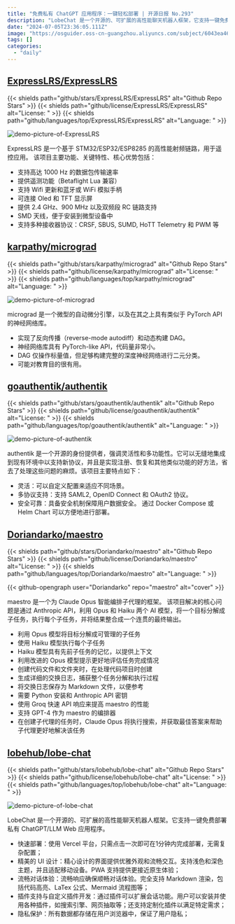 ```yaml
---
title: "免费私有 ChatGPT 应用程序：一键轻松部署 | 开源日报 No.293"
description: "LobeChat 是一个开源的、可扩展的高性能聊天机器人框架，它支持一键免费部署私有 ChatGPT/LLM Web 应用程序，部署快速，无需复杂配置。它的精美的 UI 设计提供优雅外观和流畅交互，支持浅色和深色主题，适配移动设备，PWA 支持提供更接近原生体验。流畅的响应确保顺畅的对话体验，完全支持 Markdown 渲染，包括代码高亮、LaTex 公式、Mermaid 流程图等。它支持插件支持和自定义插件开发，用户可以安装并使用各种插件，如搜索引擎、网页抽取等，还支持定制化插件以满足特定需求。LobeChat 保护用户隐私，所有数据都存储在用户浏览器中。快来体验一下吧！"
date: "2024-07-05T23:36:05.111Z"
image: "https://osguider.oss-cn-guangzhou.aliyuncs.com/subject/6043ea46749412f7e1b5315fb93246a6.png"
tags: []
categories:
  - "daily"
---
```


## [ExpressLRS/ExpressLRS](https://github.com/ExpressLRS/ExpressLRS)

{{< shields path="github/stars/ExpressLRS/ExpressLRS" alt="Github Repo Stars" >}} {{< shields path="github/license/ExpressLRS/ExpressLRS" alt="License: " >}} {{< shields path="github/languages/top/ExpressLRS/ExpressLRS" alt="Language: " >}}

![demo-picture-of-ExpressLRS](https://static.osguider.com/subject/github/ExpressLRS/ExpressLRS/0367460968d1e1dd451771aa2d83adda.png)

ExpressLRS 是一个基于 STM32/ESP32/ESP8285 的高性能射频链路，用于遥控应用。
该项目主要功能、关键特性、核心优势包括：

- 支持高达 1000 Hz 的数据包传输速率
- 提供遥测功能（Betaflight Lua 兼容）
- 支持 Wifi 更新和蓝牙或 WiFi 模拟手柄
- 可连接 Oled 和 TFT 显示屏
- 提供 2.4 GHz、900 MHz 以及双频段 RC 链路支持
- SMD 天线，便于安装到微型设备中
- 支持多种接收器协议：CRSF, SBUS, SUMD, HoTT Telemetry 和 PWM 等
  
## [karpathy/micrograd](https://github.com/karpathy/micrograd)

{{< shields path="github/stars/karpathy/micrograd" alt="Github Repo Stars" >}} {{< shields path="github/license/karpathy/micrograd" alt="License: " >}} {{< shields path="github/languages/top/karpathy/micrograd" alt="Language: " >}}

![demo-picture-of-micrograd](https://static.osguider.com/subject/github/karpathy/micrograd/5dbeab149447e4ff238b13bb2b2578a7.png)

micrograd 是一个微型的自动微分引擎，以及在其之上具有类似于 PyTorch API 的神经网络库。

- 实现了反向传播（reverse-mode autodiff）和动态构建 DAG。
- 神经网络库具有 PyTorch-like API，代码量非常小。
- DAG 仅操作标量值，但足够构建完整的深度神经网络进行二元分类。
- 可能对教育目的很有用。
  
## [goauthentik/authentik](https://github.com/goauthentik/authentik)

{{< shields path="github/stars/goauthentik/authentik" alt="Github Repo Stars" >}} {{< shields path="github/license/goauthentik/authentik" alt="License: " >}} {{< shields path="github/languages/top/goauthentik/authentik" alt="Language: " >}}

![demo-picture-of-authentik](https://static.osguider.com/subject/github/goauthentik/authentik/a1e701301a4bf15eeb3171d74d96236a.jpg)

authentik 是一个开源的身份提供者，强调灵活性和多功能性。它可以无缝地集成到现有环境中以支持新协议，并且是实现注册、恢复和其他类似功能的好方法，省去了处理这些问题的麻烦。该项目主要特点如下：

- 灵活：可以自定义配置来适应不同场景。
- 多协议支持：支持 SAML2, OpenID Connect 和 OAuth2 协议。
- 安全可靠：具备安全机制保障用户数据安全。
通过 Docker Compose 或 Helm Chart 可以方便地进行部署。
  
## [Doriandarko/maestro](https://github.com/Doriandarko/maestro)

{{< shields path="github/stars/Doriandarko/maestro" alt="Github Repo Stars" >}} {{< shields path="github/license/Doriandarko/maestro" alt="License: " >}} {{< shields path="github/languages/top/Doriandarko/maestro" alt="Language: " >}}

{{< github-opengraph user="Doriandarko" repo="maestro" alt="cover" >}}

maestro 是一个为 Claude Opus 智能编排子代理的框架。
该项目解决的核心问题是通过 Anthropic API，利用 Opus 和 Haiku 两个 AI 模型，将一个目标分解成子任务，执行每个子任务，并将结果整合成一个连贯的最终输出。

- 利用 Opus 模型将目标分解成可管理的子任务
- 使用 Haiku 模型执行每个子任务
- Haiku 模型具有先前子任务的记忆，以提供上下文
- 利用改进的 Opus 模型提示更好地评估任务完成情况
- 创建代码文件和文件夹时，在处理代码项目时创建
- 生成详细的交换日志，捕获整个任务分解和执行过程
- 将交换日志保存为 Markdown 文件，以便参考
- 需要 Python 安装和 Anthropic API 密钥
- 使用 Groq 快速 API 响应来提高 maestro 的性能
- 支持 GPT-4 作为 maestro 的编排器
- 在创建子代理的任务时，Claude Opus 将执行搜索，并获取最佳答案来帮助子代理更好地解决该任务
  
## [lobehub/lobe-chat](https://github.com/lobehub/lobe-chat)

{{< shields path="github/stars/lobehub/lobe-chat" alt="Github Repo Stars" >}} {{< shields path="github/license/lobehub/lobe-chat" alt="License: " >}} {{< shields path="github/languages/top/lobehub/lobe-chat" alt="Language: " >}}

![demo-picture-of-lobe-chat](https://picgo-daily.oss-cn-guangzhou.aliyuncs.com/picgo-daily/2024/2d994dce504b2651e04982251cacc125.png)

LobeChat 是一个开源的、可扩展的高性能聊天机器人框架。它支持一键免费部署私有 ChatGPT/LLM Web 应用程序。

- 快速部署：使用 Vercel 平台，只需点击一次即可在1分钟内完成部署，无需复杂配置；
- 精美的 UI 设计：精心设计的界面提供优雅外观和流畅交互。支持浅色和深色主题，并且适配移动设备。PWA 支持提供更接近原生体验；
- 流畅对话体验：流畅响应确保顺畅对话体验。完全支持 Markdown 渲染，包括代码高亮、LaTex 公式、Mermaid 流程图等；
- 插件支持与自定义插件开发：通过插件可以扩展会话功能。用户可以安装并使用各种插件，如搜索引擎、网页抽取等；还支持定制化插件以满足特定需求；
- 隐私保护：所有数据都存储在用户浏览器中，保证了用户隐私；
  
